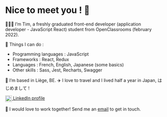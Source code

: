 # Nice to meet you ! 👋

🧑🏻‍🎓 I’m Tim, a freshly graduated front-end developer (application developer - JavaScript React) student from OpenClassrooms (february 2022). 

🔧 Things I can do :

- Programming languages : JavaScript
- Frameworks : React, Redux
- Languages : French, English, Japanese (some basics)
- Other skills : Sass, Jest, Recharts, Swagger

🍟 I’m based in Liège, BE.
✈️ I love to travel and I lived half a year in Japan, はじめまして !

<a href="https://www.linkedin.com/in/tim-jeanmart-29540020b" target="blank"><img align="center" src="https://img.icons8.com/color/48/000000/linkedin.png" alt="LinkedIn icon by Icons8" height="21" /> LinkedIn profile</a>

📧 I would love to work together! Send me an [email](mailto:tim.jeanmart@hotmail.com) to get in touch.
